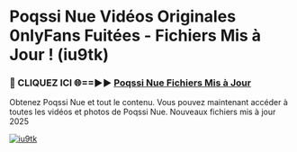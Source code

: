 # Poqssi Nue Vidéos Originales 0nlyFans Fuitées - Fichiers Mis à Jour ! (iu9tk)

<h3>🔴 CLIQUEZ ICI 🌐==►► <a href="https://tinyurl.com/2pmr4ezf" rel="nofollow">Poqssi Nue Fichiers Mis à Jour</a></h3>

Obtenez Poqssi Nue et tout le contenu. Vous pouvez maintenant accéder à toutes les vidéos et photos de Poqssi Nue. Nouveaux fichiers mis à jour 2025

[![iu9tk](https://i.imgur.com/6SNvagu.gif)](https://tinyurl.com/2pmr4ezf)
